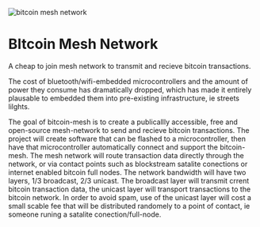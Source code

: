 ![bitcoin mesh network](https://i.imgur.com/p1BPto4.png)
# BItcoin Mesh Network
A cheap to join mesh network to transmit and recieve bitcoin transactions.

The cost of bluetooth/wifi-embedded microcontrollers and the amount of power they consume has dramatically dropped, which has made it entirely plausable to embedded them into pre-existing infrastructure, ie streets lilghts. 

The goal of bitcoin-mesh is to create a publicallly accessible, free and open-source mesh-network to send and recieve bitcoin transactions. The project will create software that can be flashed to a microcontroller, then have that microcontroller automatically connect and support the bitcoin-mesh. The mesh network will route transaction data directly through the network, or via contact points such as blockstream satalite conections or internet enabled bitcoin full nodes.
The network bandwidth will have two layers, 1/3 broadcast, 2/3 unicast. The broadcast layer will transmit crrent bitcoin transaction data, the unicast layer will transport transactions to the bitcoin network. In order to avoid spam, use of the unicast layer will cost a small scable fee that will be distributed randomely to a point of contact, ie someone runing a satalite conection/full-node. 



